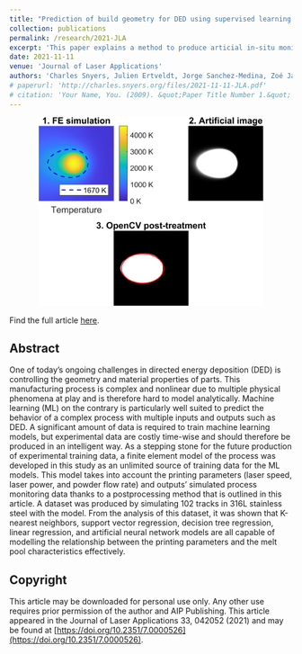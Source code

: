 ```yaml
---
title: "Prediction of build geometry for DED using supervised learning methods on simulated process monitoring data"
collection: publications
permalink: /research/2021-JLA
excerpt: 'This paper explains a method to produce articial in-situ monitoring data of a metal AM process. A dataset produced with this method, is used to link process parameters and melt pool geometrical properties thanks to Machine Learning shallow algorithms.'
date: 2021-11-11
venue: 'Journal of Laser Applications'
authors: 'Charles Snyers, Julien Ertveldt, Jorge Sanchez-Medina, Zoé Jardon and Jan Helsen'
# paperurl: 'http://charles.snyers.org/files/2021-11-11-JLA.pdf'
# citation: 'Your Name, You. (2009). &quot;Paper Title Number 1.&quot; <i>Journal 1</i>. 1(1).'
---
```

<p align="center">
  <img src="/images/fakeImageComparison.png" width=400/>
</p>

Find the full article [here](https://charles.snyers.org/files/2021-11-11-JLA.pdf).

## Abstract
One of today’s ongoing challenges in directed energy deposition (DED) is controlling the geometry and material properties of parts. This manufacturing process is complex and nonlinear due to multiple physical phenomena at play and is therefore hard to model analytically. Machine learning (ML) on the contrary is particularly well suited to predict the behavior of a complex process with multiple inputs and outputs such as DED. A significant amount of data is required to train machine learning models, but experimental data are costly time-wise and should therefore be produced in an intelligent way. As a stepping stone for the future production of experimental training data, a finite element model of the process was developed in this study as an unlimited source of training data for the ML models. This model takes into account the printing parameters (laser speed, laser power, and powder flow rate) and outputs’ simulated process monitoring data thanks to a postprocessing method that is outlined in this article. A dataset was produced by simulating 102 tracks in 316L stainless steel with the model. From the analysis of this dataset, it was shown that K-nearest neighbors, support vector regression, decision tree regression, linear regression, and artificial neural network models are all capable of modelling the relationship between the printing parameters and the melt pool characteristics effectively.

## Copyright
This article may be downloaded for personal use only. Any other use requires prior permission of the author and AIP Publishing. This article appeared in the Journal of Laser Applications 33, 042052 (2021) and may be found at [https://doi.org/10.2351/7.0000526](https://doi.org/10.2351/7.0000526).

<!-- ![Artifical in-situ monitoring data](/images/fakeImageComparison.png){:height="50%" width="50%"} -->
<!-- [Download paper here](http://academicpages.github.io/files/paper1.pdf) -->
<!-- Recommended citation: Your Name, You. (2009). "Paper Title Number 1." <i>Journal 1</i>. 1(1). -->